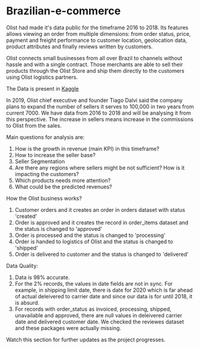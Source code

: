 # Brazilian-e-commerce #

Olist had made it's data public for the timeframe 2016 to 2018. Its features allows viewing an order from multiple dimensions: from order status, price, payment and freight performance to customer location, geolocation data, product attributes and finally reviews written by customers.

Olist connects small businesses from all over Brazil to channels without hassle and with a single contract. Those merchants are able to sell their products through the Olist Store and ship them directly to the customers using Olist logistics partners.

The Data is present in [Kaggle](https://www.kaggle.com/datasets/olistbr/brazilian-ecommerce?select=olist_order_reviews_dataset.csv)

In 2019, Olist chief executive and founder Tiago Dalvi said the company plans to expand the number of sellers it serves to 100,000 in two years from current 7000. We have data from 2016 to 2018 and will be analysing it from this perspective. The increase in sellers means increase in the commissions to Olist from the sales.

Main questions for analysis are:
  1. How is the growth in revenue (main KPI) in this timeframe?
  2. How to increase the seller base?
  3. Seller Segmentation
  4. Are there any regions where sellers might be not sufficient? How is it impacting the customers?
  5. Which products needs more attention?
  6. What could be the predicted revenues?

How the Olist business works?
  1. Customer orders and it creates an order in orders dataset with status 'created'
  2. Order is approved and it creates the record in order_items dataset and the status is changed to 'approved'
  3. Order is processed and the status is changed to 'processing'
  4. Order is handed to logistics of Olist and the status is changed to 'shipped'
  5. Order is delivered to customer and the status is changed to 'delivered'
  
Data Quality:
  1. Data is 98% accurate.
  2. For the 2% records, the values in date fields are not in sync. For example, in shipping limit date, there is date for 2020 which is far ahead of actual deleivered to carrier date and since our data is for until 2018, it is absurd.
  3. For records with order_status as invoiced, processing, shipped, unavailable and approved, there are null values in deleivered carrier date and delivered customer date. We checked the reviewes dataset and these packages were actually missing. 
  
 Watch this section for further updates as the project progresses.
